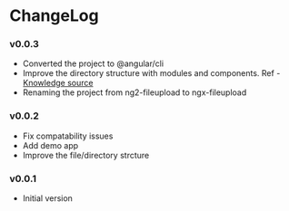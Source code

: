 # ChangeLog

### v0.0.3

* Converted the project to @angular/cli
* Improve the directory structure with modules and components. Ref - [Knowledge source](https://www.tsmean.com/articles/how-to-write-a-typescript-library/angular/)
* Renaming the project from ng2-fileupload to ngx-fileupload

### v0.0.2

* Fix compatability issues
* Add demo app
* Improve the file/directory strcture

### v0.0.1

* Initial version
